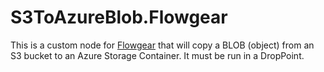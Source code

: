 # S3ToAzureBlob.Flowgear

This is a custom node for [Flowgear](https://www.flowgear.net/) that will copy a BLOB (object) from an S3 bucket to an Azure Storage Container. It must be run in a DropPoint.
